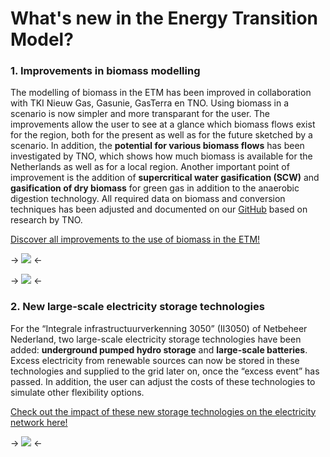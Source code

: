 # What's new in the Energy Transition Model?

### 1. Improvements in biomass modelling

The modelling of biomass in the ETM has been improved in collaboration with TKI Nieuw Gas, Gasunie, GasTerra en TNO. Using biomass in a scenario is now simpler and more transparant for the user. The improvements allow the user to see at a glance which biomass flows exist for the region, both for the present as well as for the future sketched by a scenario. In addition, the **potential for various biomass flows** has been investigated by TNO, which shows how much biomass is available for the Netherlands as well as for a local region. Another important point of improvement is the addition of **supercritical water gasification (SCW)** and **gasification of dry biomass** for green gas in addition to the anaerobic digestion technology. All required data on biomass and conversion techniques has been adjusted and documented on our [GitHub][biomass documentation] based on research by TNO.

[Discover all improvements to the use of biomass in the ETM!][biomass slide]

-> ![](/assets/pages/whats_new/biomass_sankey_en.png) <-

-> ![](/assets/pages/whats_new/biomass_potential_en.png) <-

### 2. New large-scale electricity storage technologies

For the “Integrale infrastructuurverkenning 3050” (II3050) of Netbeheer Nederland, two large-scale electricity storage technologies have been added: **underground pumped hydro storage** and **large-scale batteries**. Excess electricity from renewable sources can now be stored in these technologies and supplied to the grid later on, once the “excess event” has passed. In addition, the user can adjust the costs of these technologies to simulate other flexibility options.

[Check out the impact of these new storage technologies on the electricity network here!][flex slide]

-> ![](/assets/pages/whats_new/new_flex_options_en.png) <-

[biomass documentation]: https://github.com/quintel/documentation/blob/master/general/biomass.md

[biomass slide]: /scenario/supply/biomass/overview

[flex slide]: /scenario/flexibility/excess_electricity/order-of-flexibility-options

